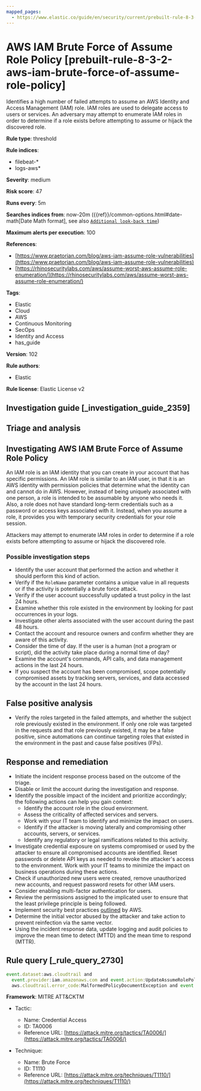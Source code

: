 ```yaml
---
mapped_pages:
  - https://www.elastic.co/guide/en/security/current/prebuilt-rule-8-3-2-aws-iam-brute-force-of-assume-role-policy.html
---
```


# AWS IAM Brute Force of Assume Role Policy [prebuilt-rule-8-3-2-aws-iam-brute-force-of-assume-role-policy]

Identifies a high number of failed attempts to assume an AWS Identity and Access Management (IAM) role. IAM roles are used to delegate access to users or services. An adversary may attempt to enumerate IAM roles in order to determine if a role exists before attempting to assume or hijack the discovered role.

**Rule type**: threshold

**Rule indices**:

* filebeat-*
* logs-aws*

**Severity**: medium

**Risk score**: 47

**Runs every**: 5m

**Searches indices from**: now-20m ({{ref}}/common-options.html#date-math[Date Math format], see also [`Additional look-back time`](docs-content://solutions/security/detect-and-alert/create-detection-rule.md#rule-schedule))

**Maximum alerts per execution**: 100

**References**:

* [https://www.praetorian.com/blog/aws-iam-assume-role-vulnerabilities](https://www.praetorian.com/blog/aws-iam-assume-role-vulnerabilities)
* [https://rhinosecuritylabs.com/aws/assume-worst-aws-assume-role-enumeration/](https://rhinosecuritylabs.com/aws/assume-worst-aws-assume-role-enumeration/)

**Tags**:

* Elastic
* Cloud
* AWS
* Continuous Monitoring
* SecOps
* Identity and Access
* has_guide

**Version**: 102

**Rule authors**:

* Elastic

**Rule license**: Elastic License v2

## Investigation guide [_investigation_guide_2359]

## Triage and analysis

## Investigating AWS IAM Brute Force of Assume Role Policy

An IAM role is an IAM identity that you can create in your account that has specific permissions. An IAM role is similar
to an IAM user, in that it is an AWS identity with permission policies that determine what the identity can and cannot
do in AWS. However, instead of being uniquely associated with one person, a role is intended to be assumable by anyone
who needs it. Also, a role does not have standard long-term credentials such as a password or access keys associated
with it. Instead, when you assume a role, it provides you with temporary security credentials for your role session.

Attackers may attempt to enumerate IAM roles in order to determine if a role exists before attempting to assume or
hijack the discovered role.

### Possible investigation steps

- Identify the user account that performed the action and whether it should perform this kind of action.
- Verify if the `RoleName` parameter contains a unique value in all requests or if the activity is potentially a brute
force attack.
- Verify if the user account successfully updated a trust policy in the last 24 hours.
- Examine whether this role existed in the environment by looking for past occurrences in your logs.
- Investigate other alerts associated with the user account during the past 48 hours.
- Contact the account and resource owners and confirm whether they are aware of this activity.
- Consider the time of day. If the user is a human (not a program or script), did the activity take place during a normal
time of day?
- Examine the account's commands, API calls, and data management actions in the last 24 hours.
- If you suspect the account has been compromised, scope potentially compromised assets by tracking servers, services,
and data accessed by the account in the last 24 hours.

## False positive analysis

- Verify the roles targeted in the failed attempts, and whether the subject role previously existed in the environment.
If only one role was targeted in the requests and that role previously existed, it may be a false positive, since
automations can continue targeting roles that existed in the environment in the past and cause false positives (FPs).

## Response and remediation

- Initiate the incident response process based on the outcome of the triage.
- Disable or limit the account during the investigation and response.
- Identify the possible impact of the incident and prioritize accordingly; the following actions can help you gain context:
    - Identify the account role in the cloud environment.
    - Assess the criticality of affected services and servers.
    - Work with your IT team to identify and minimize the impact on users.
    - Identify if the attacker is moving laterally and compromising other accounts, servers, or services.
    - Identify any regulatory or legal ramifications related to this activity.
- Investigate credential exposure on systems compromised or used by the attacker to ensure all compromised accounts are
identified. Reset passwords or delete API keys as needed to revoke the attacker's access to the environment. Work with
your IT teams to minimize the impact on business operations during these actions.
- Check if unauthorized new users were created, remove unauthorized new accounts, and request password resets for other
IAM users.
- Consider enabling multi-factor authentication for users.
- Review the permissions assigned to the implicated user to ensure that the least privilege principle is being followed.
- Implement security best practices [outlined](https://aws.amazon.com/premiumsupport/knowledge-center/security-best-practices/) by AWS.
- Determine the initial vector abused by the attacker and take action to prevent reinfection via the same vector.
- Using the incident response data, update logging and audit policies to improve the mean time to detect (MTTD) and the
mean time to respond (MTTR).

## Rule query [_rule_query_2730]

```js
event.dataset:aws.cloudtrail and
  event.provider:iam.amazonaws.com and event.action:UpdateAssumeRolePolicy and
  aws.cloudtrail.error_code:MalformedPolicyDocumentException and event.outcome:failure
```

**Framework**: MITRE ATT&CKTM

* Tactic:

    * Name: Credential Access
    * ID: TA0006
    * Reference URL: [https://attack.mitre.org/tactics/TA0006/](https://attack.mitre.org/tactics/TA0006/)

* Technique:

    * Name: Brute Force
    * ID: T1110
    * Reference URL: [https://attack.mitre.org/techniques/T1110/](https://attack.mitre.org/techniques/T1110/)



